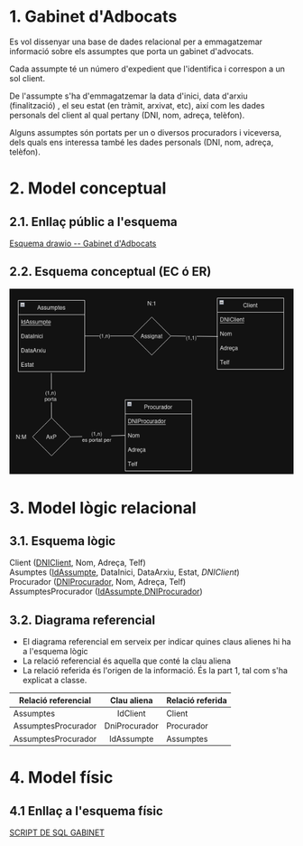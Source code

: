 
# 1. Gabinet d'Adbocats

Es vol dissenyar una base de dades relacional per a emmagatzemar informació
sobre els assumptes que porta un gabinet d'advocats.

Cada assumpte té un número d'expedient que l'identifica i correspon a un sol
client.

De l'assumpte s'ha d'emmagatzemar la data d'inici, data d'arxiu (finalització)
, el seu estat (en tràmit, arxivat, etc), així com les dades personals del
client al qual pertany (DNI, nom, adreça, telèfon).

Alguns assumptes són portats per un o diversos procuradors i viceversa, dels
quals ens interessa també les dades personals (DNI, nom, adreça, telèfon).

# 2. Model conceptual
## 2.1. Enllaç públic a l'esquema
[Esquema drawio -- Gabinet d'Adbocats](https://drive.google.com/file/d/19jyyxrT2YkxDXFEycAip-f08-r8KN9k3/view?usp=sharing)
## 2.2. Esquema conceptual (EC ó ER)
  ![Esquema drawio -- ZOOS](./1_gabinet.png)
# 3. Model lògic relacional
## 3.1. Esquema lògic
  Client (<ins>DNIClient</ins>, Nom, Adreça, Telf)\
  Asumptes (<ins>IdAssumpte</ins>, DataInici, DataArxiu, Estat, *DNIClient*)\
  Procurador (<ins>DNIProcurador</ins>, Nom, Adreça, Telf)\
  AssumptesProcurador (<ins>IdAssumpte,DNIProcurador</ins>)

## 3.2. Diagrama referencial

* El diagrama referencial em serveix per indicar quines claus alienes hi ha a l'esquema lògic  
* La relació referencial és aquella que conté la clau aliena  
* La relació referida és l'origen de la informació. És la part 1, tal com s'ha explicat a classe.

Relació referencial|Clau aliena|Relació referida
-|:-:|-
Assumptes|IdClient|Client
AssumptesProcurador|DniProcurador|Procurador
AssumptesProcurador|IdAssumpte|Assumptes


# 4. Model físic
## 4.1 Enllaç a l'esquema físic

[SCRIPT DE SQL GABINET](./1_gabinet.sql)

